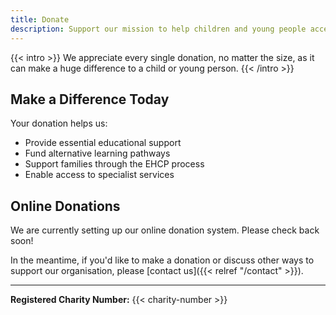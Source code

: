 ```yaml
---
title: Donate
description: Support our mission to help children and young people access the education they deserve. Every donation makes a difference, no matter how small.
---
```


{{< intro >}}
We appreciate every single donation, no matter the size, as it can make a huge difference to a child or young person.
{{< /intro >}}

## Make a Difference Today

Your donation helps us:
- Provide essential educational support
- Fund alternative learning pathways
- Support families through the EHCP process
- Enable access to specialist services

## Online Donations

We are currently setting up our online donation system. Please check back soon!

In the meantime, if you'd like to make a donation or discuss other ways to support our organisation, please [contact us]({{< relref "/contact" >}}).

---

**Registered Charity Number:** {{< charity-number >}}